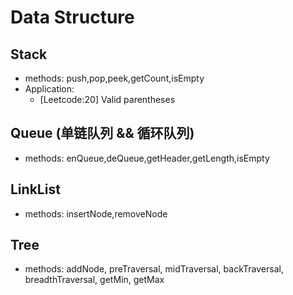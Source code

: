 # Data Structure
## Stack
- methods: push,pop,peek,getCount,isEmpty
- Application: 
    - [Leetcode:20] Valid parentheses
## Queue (单链队列 && 循环队列)
- methods: enQueue,deQueue,getHeader,getLength,isEmpty

## LinkList
- methods: insertNode,removeNode

## Tree
- methods: addNode, preTraversal, midTraversal, backTraversal, breadthTraversal, getMin, getMax